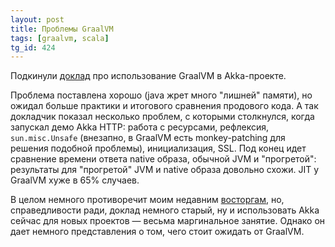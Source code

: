 ```yaml
---
layout: post
title: Проблемы GraalVM
tags: [graalvm, scala]
tg_id: 424
---
```

Подкинули [доклад](https://www.youtube.com/watch?v=gmfM_pAbBdU) про использование GraalVM в Akka-проекте.

Проблема поставлена хорошо (java жрет много "лишней" памяти), но ожидал больше практики и итогового сравнения продового кода. А так докладчик показал несколько проблем, с которыми столкнулся, когда запускал демо Akka HTTP: работа с ресурсами, рефлексия, `sun.misc.Unsafe` (внезапно, в GraalVM есть monkey-patching для решения подобной проблемы), инициализация, SSL. Под конец идет сравнение времени ответа native образа, обычной JVM и "прогретой": результаты для "прогретой" JVM и native образа довольно схожи. JIT у GraalVM хуже в 65% случаев.

В целом немного противоречит моим недавним [восторгам](/2023/04/04/graalvm.html), но, справедливости ради, доклад немного старый, ну и использовать Akka сейчас для новых проектов — весьма маргинальное занятие. Однако он дает немного представления о том, чего стоит ожидать от GraalVM.
